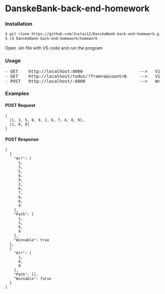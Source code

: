 # DanskeBank-back-end-homework
### Installation
```sh
$ git clone https://github.com/Justas12/DanskeBank-back-end-homework.git
$ cd DanskeBank-back-end-homework/homework
```
Open .sln file with VS code and run the program

### Usage
<pre>
- GET    http://localhost:8000                      -->   View all storage items
- GET    http://localhost/todos/?from=a&count=b     -->   View storage items starting from a up to b
- POST   http://localhost/:8000                     -->   Write to the storage (items must be provided in request body)
</pre>

### Examples
#### POST Request

```
[
  [1, 3, 5, 8, 9, 2, 6, 7, 6, 8, 9],
  [1, 0, 0]
]
```

#### POST Response

```
[
  {
    "Arr": [
      1,
      3,
      5,
      8,
      9,
      2,
      6,
      7,
      6,
      8,
      9
    ],
    "Path": [
      1,
      3,
      9,
      9
    ],
    "Winnable": true
  },
  {
    "Arr": [
      1,
      0,
      0
    ],
    "Path": [],
    "Winnable": false
  }
]
```
